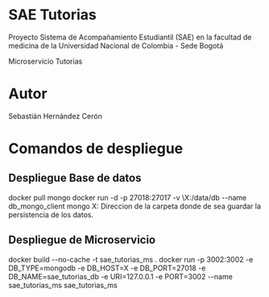 # SAE Tutorias
Proyecto Sistema de Acompañamiento Estudiantil (SAE) en la facultad de medicina de la Universidad Nacional de Colombia - Sede Bogotá

Microservicio Tutorias

# Autor
Sebastián Hernández Cerón


# Comandos de despliegue

## Despliegue Base de datos
docker pull mongo
docker run -d -p 27018:27017 -v \X:/data/db --name db_mongo_client mongo
X: Direccion de la carpeta donde de sea guardar la persistencia de los datos.

## Despliegue de Microservicio
docker build --no-cache -t sae_tutorias_ms .
docker run -p 3002:3002 -e DB_TYPE=mongodb -e DB_HOST=X -e DB_PORT=27018 -e DB_NAME=sae_tutorias_db -e URI=127.0.0.1 -e PORT=3002 --name sae_tutorias_ms sae_tutorias_ms

